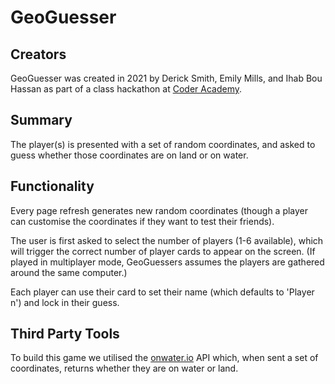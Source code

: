 # GeoGuesser

## Creators

GeoGuesser was created in 2021 by Derick Smith, Emily Mills, and Ihab Bou Hassan as part of a class hackathon at [Coder Academy](https://coderacademy.edu.au/).

## Summary

The player(s) is presented with a set of random coordinates, and asked to guess whether those coordinates are on land or on water. 

## Functionality 

Every page refresh generates new random coordinates (though a player can customise the coordinates if they want to test their friends). 

The user is first asked to select the number of players (1-6 available), which will trigger the correct number of player cards to appear on the screen. (If played in multiplayer mode, GeoGuessers assumes the players are gathered around the same computer.)

Each player can use their card to set their name (which defaults to 'Player n') and lock in their guess.

## Third Party Tools

To build this game we utilised the [onwater.io](https://onwater.io/) API which, when sent a set of coordinates, returns whether they are on water or land. 
